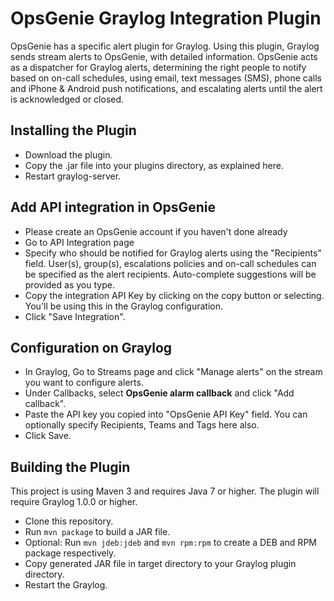 # OpsGenie Graylog Integration Plugin

OpsGenie has a specific alert plugin for Graylog. Using this plugin, Graylog sends stream alerts to OpsGenie, with detailed information. OpsGenie acts as a dispatcher for Graylog alerts, determining the right people to notify based on on-call schedules, using email, text messages (SMS), phone calls and iPhone &amp; Android push notifications, and escalating alerts until the alert is acknowledged or closed.

Installing the Plugin
---------------
* Download the plugin.
* Copy the .jar file into your plugins directory, as explained here.
* Restart graylog-server.

Add API integration in OpsGenie
---------------
* Please create an OpsGenie account if you haven't done already
* Go to API Integration page
* Specify who should be notified for Graylog alerts using the "Recipients" field. User(s), group(s), escalations policies and on-call schedules can be specified as the alert recipients. Auto-complete suggestions will be provided as you type.
* Copy the integration API Key  by clicking on the copy button or selecting. You'll be using this in the Graylog configuration.
* Click "Save Integration".

Configuration on Graylog
---------------
* In Graylog, Go to Streams page and click "Manage alerts" on the stream you want to configure alerts.
* Under Callbacks, select **OpsGenie alarm callback** and click "Add callback".
* Paste the API key you copied into "OpsGenie API Key" field. You can optionally specify Recipients, Teams and Tags here also.
* Click Save.

Building the Plugin
--------------
This project is using Maven 3 and requires Java 7 or higher. The plugin will require Graylog 1.0.0 or higher.

* Clone this repository.
* Run `mvn package` to build a JAR file.
* Optional: Run `mvn jdeb:jdeb` and `mvn rpm:rpm` to create a DEB and RPM package respectively.
* Copy generated JAR file in target directory to your Graylog plugin directory.
* Restart the Graylog.
